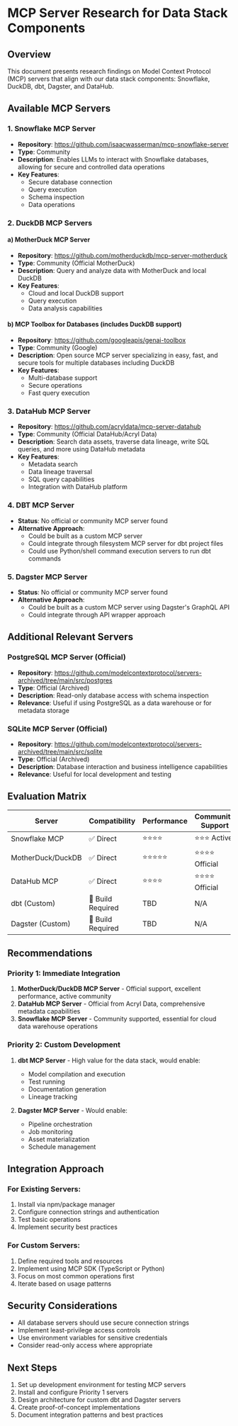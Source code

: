 # MCP Server Research for Data Stack Components

## Overview
This document presents research findings on Model Context Protocol (MCP) servers that align with our data stack components: Snowflake, DuckDB, dbt, Dagster, and DataHub.

## Available MCP Servers

### 1. Snowflake MCP Server
- **Repository**: https://github.com/isaacwasserman/mcp-snowflake-server
- **Type**: Community
- **Description**: Enables LLMs to interact with Snowflake databases, allowing for secure and controlled data operations
- **Key Features**:
  - Secure database connection
  - Query execution
  - Schema inspection
  - Data operations

### 2. DuckDB MCP Servers

#### a) MotherDuck MCP Server
- **Repository**: https://github.com/motherduckdb/mcp-server-motherduck
- **Type**: Community (Official MotherDuck)
- **Description**: Query and analyze data with MotherDuck and local DuckDB
- **Key Features**:
  - Cloud and local DuckDB support
  - Query execution
  - Data analysis capabilities

#### b) MCP Toolbox for Databases (includes DuckDB support)
- **Repository**: https://github.com/googleapis/genai-toolbox
- **Type**: Community (Google)
- **Description**: Open source MCP server specializing in easy, fast, and secure tools for multiple databases including DuckDB
- **Key Features**:
  - Multi-database support
  - Secure operations
  - Fast query execution

### 3. DataHub MCP Server
- **Repository**: https://github.com/acryldata/mcp-server-datahub
- **Type**: Community (Official DataHub/Acryl Data)
- **Description**: Search data assets, traverse data lineage, write SQL queries, and more using DataHub metadata
- **Key Features**:
  - Metadata search
  - Data lineage traversal
  - SQL query capabilities
  - Integration with DataHub platform

### 4. DBT MCP Server
- **Status**: No official or community MCP server found
- **Alternative Approach**:
  - Could be built as a custom MCP server
  - Could integrate through filesystem MCP server for dbt project files
  - Could use Python/shell command execution servers to run dbt commands

### 5. Dagster MCP Server
- **Status**: No official or community MCP server found
- **Alternative Approach**:
  - Could be built as a custom MCP server using Dagster's GraphQL API
  - Could integrate through API wrapper approach

## Additional Relevant Servers

### PostgreSQL MCP Server (Official)
- **Repository**: https://github.com/modelcontextprotocol/servers-archived/tree/main/src/postgres
- **Type**: Official (Archived)
- **Description**: Read-only database access with schema inspection
- **Relevance**: Useful if using PostgreSQL as a data warehouse or for metadata storage

### SQLite MCP Server (Official)
- **Repository**: https://github.com/modelcontextprotocol/servers-archived/tree/main/src/sqlite
- **Type**: Official (Archived)
- **Description**: Database interaction and business intelligence capabilities
- **Relevance**: Useful for local development and testing

## Evaluation Matrix

| Server | Compatibility | Performance | Community Support | Integration Effort |
|--------|---------------|-------------|-------------------|-------------------|
| Snowflake MCP | ✅ Direct | ⭐⭐⭐⭐ | ⭐⭐⭐ Active | Low |
| MotherDuck/DuckDB | ✅ Direct | ⭐⭐⭐⭐⭐ | ⭐⭐⭐⭐ Official | Low |
| DataHub MCP | ✅ Direct | ⭐⭐⭐⭐ | ⭐⭐⭐⭐ Official | Low |
| dbt (Custom) | 🔨 Build Required | TBD | N/A | High |
| Dagster (Custom) | 🔨 Build Required | TBD | N/A | High |

## Recommendations

### Priority 1: Immediate Integration
1. **MotherDuck/DuckDB MCP Server** - Official support, excellent performance, active community
2. **DataHub MCP Server** - Official from Acryl Data, comprehensive metadata capabilities
3. **Snowflake MCP Server** - Community supported, essential for cloud data warehouse operations

### Priority 2: Custom Development
1. **dbt MCP Server** - High value for the data stack, would enable:
   - Model compilation and execution
   - Test running
   - Documentation generation
   - Lineage tracking

2. **Dagster MCP Server** - Would enable:
   - Pipeline orchestration
   - Job monitoring
   - Asset materialization
   - Schedule management

## Integration Approach

### For Existing Servers:
1. Install via npm/package manager
2. Configure connection strings and authentication
3. Test basic operations
4. Implement security best practices

### For Custom Servers:
1. Define required tools and resources
2. Implement using MCP SDK (TypeScript or Python)
3. Focus on most common operations first
4. Iterate based on usage patterns

## Security Considerations
- All database servers should use secure connection strings
- Implement least-privilege access controls
- Use environment variables for sensitive credentials
- Consider read-only access where appropriate

## Next Steps
1. Set up development environment for testing MCP servers
2. Install and configure Priority 1 servers
3. Design architecture for custom dbt and Dagster servers
4. Create proof-of-concept implementations
5. Document integration patterns and best practices
